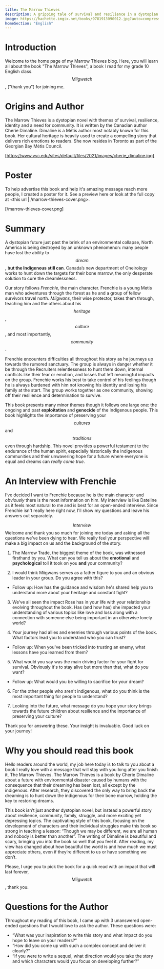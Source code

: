```yaml
---
title: The Marrow Thieves
description: A gripping tale of survival and resilience in a dystopian world.
image: https://hachette.imgix.net/books/9781913090012.jpg?auto=compress&w=2048&h=1024&fit=crop&fm=jpg
homeSection: "English"
---
```


# Introduction
Welcome to the home page of my Marrow Thieves blog. Here, you will learn all about the book "The Marrow Thieves", a book I read for my grade 10 English class. $$Miigwetch$$, ("thank you") for joining me.

# Origins and Author
The Marrow Thieves is a dystopian novel with themes of survival, resilience, identity and a need for community. It is written by the Canadian author Cherie Dimaline. Dimaline is a Métis author most notably known for this book. Her cultural heritage is heavily used to create a compelling story that delivers rich emotions to readers. She now resides in Toronto as part of the Georgian Bay Métis Council.

[https://www.vvc.edu/sites/default/files/2021/images/cherie_dimaline.jpg]

# Poster
To help advertise this book and help it's amazing message reach more people, I created a poster for it. See a preview here or look at the full copy at <this url | /marrow-thieves-cover.png>.

[/marrow-thieves-cover.png]

# Summary
A dystopian future just past the brink of an environmental collapse, North America is being destroyed by an unknown phenomenon: many people have lost the ability to $$dream$$, **but the Indigenous still can**. Canada’s new department of Oneirology works to hunt down the targets for their bone marrow, the only desperate solution to cure the dreamlessness.

Our story follows *Frenchie*, the main character. Frenchie is a young Metis man who adventures through the forest as he and a group of fellow survivors travel north. *Miigwans*, their wise protector, takes them through, teaching him and the others about his $$heritage$$, $$culture$$, and most importantly, $$community$$.

Frenchie encounters difficulties all throughout his story as he journeys up towards the rumored sanctuary. The group is always in danger whether it be through the Recruiters relentlessness to hunt them down, internal conflicts like their fear or emotion, and losses that left meaningful impacts on the group. Frenchie works his best to take control of his feelings though he is always burdened with him not knowing his identity and losing his family at the start. The group works together as one community, showing off their resilience and determination to survive.

This book presents many minor themes though it follows one large one: the ongoing and past __exploitation__ and __genocide__ of the Indigenous people. This book highlights the importance of preserving your $$cultures$$ and $$traditions$$ even through hardship. This novel provides a powerful testament to the endurance of the human spirit, especially historically the Indigenous communities and their unwavering hope for a future where everyone is equal and dreams can *really come true*.

# An Interview with Frenchie
I’ve decided I want to Frenchie because he is the main character and *obviously* there is the most information on him. My interview is like Dateline as it feels most natural to me and is best for an open-ended interview. Since Frenchie isn't really here right now, I'll show my questions and leave his answers out separately.

$$Interview$$
Welcome and thank you so much for joining me today and asking all the questions we’ve been dying to hear. We really feel your perspective will make a big impact on us and the background of the story.

1. The Marrow Trade, the biggest theme of the book, was witnessed firsthand by you. What can you tell us about the **emotional** and **psychological** toll it took on you __and__ your community?

2. I would think Miigwans serves as a father figure to you and an obvious leader in your group. Do you agree with this?
- Follow up: How has the guidance and wisdom he's shared help you to understand more about your heritage and constant fight?

3. We've all seen the impact Rose has in your life with your relationship evolving throughout the book. Has (and how has) she impacted your understanding of various topics like love and loss along with a connection with someone else being important in an otherwise lonely world?

4. Your journey had allies and enemies through various points of the book. What factors lead you to understand who you can trust?
- Follow up: When you've been tricked into trusting an enemy, what lessons have you learned from them?

5. What would you say was the main driving factor for your fight for survival. Obviously it's to stay alive but more than that, what do *you* want?
- Follow up: What would you be willing to sacrifice for your dream?

6. For the other people who aren't indigenous, what do you think is the most important thing for people to understand?

7. Looking into the future, what message do you hope your story brings towards the future children about resilience and the importance of preserving your culture?

Thank you for answering these. Your insight is invaluable. Good luck on your journey!

# Why you should read this book
Hello readers around the world, my job here today is to talk to you about a book I really love with a message that will stay with you long after you finish it, The Marrow Thieves. The Marrow Thieves is a book by Cherie Dimaline about a future with environmental disaster caused by humans with the consequence that their dreaming has been lost, all except by the indigenous. After research, they discovered the only way to bring back the dreaming is to hunt down the indigenous for their bone marrow, holding the key to restoring dreams.

This book isn’t just another dystopian novel, but instead a powerful story about resilience, community, family, struggle, and more exciting yet depressing topics. The captivating style of this book, focusing on the development of characters and their individual struggles make this book so strong in teaching a lesson: “Though we may be different, we are all human and nobody is better than another”. The writing of Dimaline is beautiful and scary, bringing you into the book so well that you feel it. After reading, my view has changed about how beautiful the world is and how much we must appreciate others, even if they’re different to us or have something we don’t.

Please, I urge you to pick the book for a quick read with an impact that will last forever, $$Miigwetch$$, thank you.

# Questions for the Author
Throughout my reading of this book, I came up with 3 unanswered open-ended questions that I would love to ask the author. These questions were:
- “What was your inspiration to write this story and what impact do you hope to leave on your readers?”
- “How did you come up with such a complex concept and deliver it clearly?”
- “If you were to write a sequel, what direction would you take the story and which characters would you focus on developing further?”